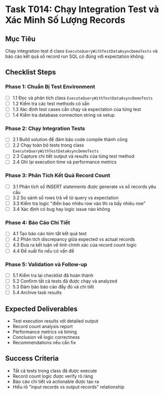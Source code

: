 # Task T014: Chạy Integration Test và Xác Minh Số Lượng Records

## Mục Tiêu
Chạy integration test ở class `ExecuteQueryWithTestDataAsyncDemoTests` và báo cáo kết quả số record run SQL có đúng với expectation không.

## Checklist Steps

### Phase 1: Chuẩn Bị Test Environment
- [ ] 1.1 Đọc và phân tích class `ExecuteQueryWithTestDataAsyncDemoTests`
- [ ] 1.2 Kiểm tra các test methods có sẵn
- [ ] 1.3 Xác định test cases cần chạy và expectation của từng test
- [ ] 1.4 Kiểm tra database connection string và setup

### Phase 2: Chạy Integration Tests  
- [ ] 2.1 Build solution để đảm bảo code compile thành công
- [ ] 2.2 Chạy toàn bộ tests trong class `ExecuteQueryWithTestDataAsyncDemoTests`
- [ ] 2.3 Capture chi tiết output và results của từng test method
- [ ] 2.4 Ghi lại execution time và performance metrics

### Phase 3: Phân Tích Kết Quả Record Count
- [ ] 3.1 Phân tích số INSERT statements được generate vs số records yêu cầu
- [ ] 3.2 So sánh số rows trả về từ query vs expectation
- [ ] 3.3 Kiểm tra logic "điền bao nhiêu row vào thì ra bấy nhiêu row"
- [ ] 3.4 Xác định có bug hay logic issue nào không

### Phase 4: Báo Cáo Chi Tiết
- [ ] 4.1 Tạo báo cáo tóm tắt kết quả test
- [ ] 4.2 Phân tích discrepancy giữa expected vs actual records
- [ ] 4.3 Đưa ra kết luận về tính chính xác của record count logic
- [ ] 4.4 Đề xuất fix nếu có vấn đề

### Phase 5: Validation và Follow-up
- [ ] 5.1 Kiểm tra lại checklist đã hoàn thành
- [ ] 5.2 Confirm tất cả tests đã được chạy và analyzed
- [ ] 5.3 Đảm bảo báo cáo đầy đủ và chi tiết
- [ ] 5.4 Archive task results

## Expected Deliverables
- Test execution results với detailed output
- Record count analysis report
- Performance metrics và timing
- Conclusion về logic correctness
- Recommendations nếu cần fix

## Success Criteria
- Tất cả tests trong class đã được execute
- Record count logic được verify rõ ràng
- Báo cáo chi tiết và actionable được tạo ra
- Hiểu rõ "input records vs output records" relationship 